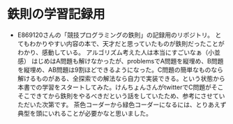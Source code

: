 # 鉄則の学習記録用

- E869120さんの「競技プログラミングの鉄則」の記録用のリポジトリ。
とてもわかりやすい内容の本で、天才だと思っていたものが鉄則だったことがわかり、感動している。
アルゴリズム考えた人は本当にすごいなぁ（小並感）
はじめはA問題も解けなかったが、problemsでA問題を縦埋め、B問題を縦埋め、AB問題は9割ほどできるようになった。C問題の簡単なものなら解けるものがある、全探索での解法なら自力で実装できる。という状態から本書での学習をスタートしてみた。けんちょんさんがtwitterでC問題がそこそこできてから鉄則をやるべきだという話をしていたため、参考にさせていただいた次第です。
茶色コーダーから緑色コーダーになるには、とりあえず典型を頭にいれることが必要かなと思いました。
